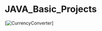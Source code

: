 # JAVA_Basic_Projects

[![CurrencyConverter](https://github.com/chandrakona14/JAVA_Basic_Projects/commit/6efee6f84afcd523ca5b42ce9745e19ceeb80489)] 

